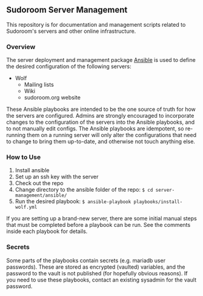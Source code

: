 ## Sudoroom Server Management

This repository is for documentation and management scripts related to
Sudoroom's servers and other online infrastructure.

### Overview

The server deployment and management package [Ansible](https://docs.ansible.com/) is used to define the desired configuration of the following servers:

* Wolf
  - Mailing lists
  - Wiki
  - sudoroom.org website

These Ansible playbooks are intended to be the one source of truth for how the servers are configured. Admins are strongly encouraged to incorporate changes to the configuration of the servers into the Ansible playbooks, and to not manually edit configs. The Ansible playbooks are idempotent, so re-running them on a running server will only alter the configurations that need to change to bring them up-to-date, and otherwise not touch anything else.

### How to Use

1. Install ansible
1. Set up an ssh key with the server
1. Check out the repo
1. Change directory to the ansible folder of the repo: `$ cd server-management/ansible/`
1. Run the desired playbook: `$ ansible-playbook playbooks/install-wolf.yml`

If you are setting up a brand-new server, there are some initial manual steps that must be completed before a playbook can be run. See the comments inside each playbook for details.

### Secrets

Some parts of the playbooks contain secrets (e.g. mariadb user passwords). These are stored as encrypted (vaulted) variables, and the password to the vault is not published (for hopefully obvious reasons). If you need to use these playbooks, contact an existing sysadmin for the vault password.
